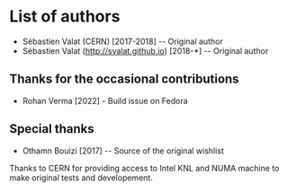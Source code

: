 List of authors
===============

 * Sébastien Valat (CERN) [2017-2018] -- Original author
 * Sébastien Valat (http://svalat.github.io) [2018-*] -- Original author

Thanks for the occasional contributions
---------------------------------------

 * Rohan Verma [2022] - Build issue on Fedora

Special thanks
--------------

 * Othamn Bouizi [2017] -- Source of the original wishlist

Thanks to CERN for providing access to Intel KNL and NUMA machine to make
original tests and developement.
